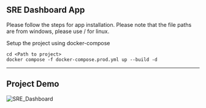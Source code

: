 **SRE Dashboard App**
---
Please follow the steps for app installation.
Please note that the file paths are from windows, please use / for linux.


Setup the project using docker-compose
```
cd <Path to project>
docker compose -f docker-compose.prod.yml up --build -d
```
---

Project Demo
---
![SRE_Dashboard](https://user-images.githubusercontent.com/26666587/209959915-d5e1a59f-a6c8-4a57-a569-f0e64040cac2.gif)
